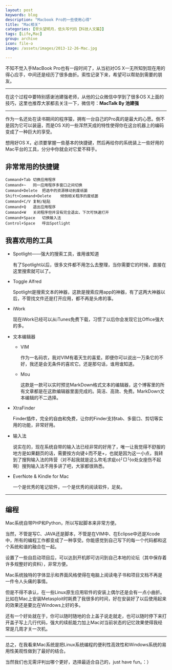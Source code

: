 ```yaml
---
layout: post
keywords: blog
description: "Macbook Pro的一些使用心得"
title: "Mac相关"
categories: [举头望明月，低头写代码【科技人文篇】]
tags: [Life,Mac]
group: archive
icon: file-o
image: /assets/images/2013-12-26-Mac.jpg

---
```


不知不觉入手MacBook Pro也有一段时间了，从当初对OS X一无所知到现在用的得心应手，中间还是经历了很多曲折。索性记录下来，希望可以帮助到需要的朋友。

---
在这个过程中要特别感谢池建强老师，从他的公众微信中学到了很多OS X上面的技巧，这里也推荐大家都去关注一下，微信号：**MacTalk By 池建强**<!-- more -->

---
作为一名还处在读书期间的程序猿，拥有一台自己的Pro真的是最大的心愿。倒不是因为它可以装逼，而是OS X的一些浑然天成的特性使得你在这台机器上的编码变成了一种巨大的享受。

想用好OS X，必须要掌握一些基本的快捷键，然后再给你的系统装上一些好用的Mac平台的工具，分分中你就会对它爱不释手。


## 非常常用的快捷键

	Command+Tab	切换应用程序
	Command+~	同一应用程序多窗口之间切换
	Command+Delete	把选中的资源移动到废纸篓
	Shift+Command+Delete	倾倒相关程序的废纸篓
	Command+C/V	复制/粘贴
	Command+Q	退出应用程序
	Command+W	关闭程序但并没有完全退出，下次可快速打开
	Command+Space	切换输入法
	Control+Space	呼出Spotlight
	
## 我喜欢用的工具

* Spotlight——强大的搜索工具，谁用谁知道
  	 
  有了Spotlight以后，很多文件都不用怎么去整理，当你需要它的时候，直接在这里搜索就可以了。

* Toggle Alfred

	Spotlight是搜索文本的神器，这款是搜索应用app的神器，有了这两大神器以后，不管找文件还是打开应用，都不再是头疼的事。

  
* iWork

	现在iWork已经可以从iTunes免费下载，习惯了以后你会发现它比Office强大的多。
	
* 文本编辑器

	* VIM
	
		作为一名码农，我对VIM有着天生的喜爱。即便你可以说出一万条它的不好，我还是会无条件的喜欢它。还是那句话，谁用谁知道。
		
	* Mou
		
		这款是一款可以实时预览MarkDown格式文本的编辑器，这个博客里的所有文章都是在这款编辑器里面完成的。简洁、高效、免费。MarkDown文本编辑的不二选择。
		
* XtraFinder

	Finder插件，完全的自由和免费，让你的Finder支持tab、多窗口、剪切等实用的功能，非常好用。
	
* 输入法

	说实在的，现在系统自带的输入法已经非常的好用了，唯一让我觉得不舒服的地方是如果翻页的话，需要按方向键↓而不是+，也就是因为这一小点，我转到了搜狗输入法的阵营（对不起我就是这么吹毛求疵o(╯□╰)o处女座伤不起啊）搜狗输入法不用多讲了吧，大家都很熟悉。
	
* EverNote & Kindle for Mac

	一个是优秀的笔记软件，一个是优秀的阅读软件，足矣。
	
---

## 编程

Mac系统自带PHP和Python，所以写起脚本来非常方便。

当然，不管是写C、JAVA还是脚本，不管是在VIM中、在Eclipse中还是Xcode中，所有的编程工作都变成了一种享受。你能感觉到自己写下的每一个代码都和这个系统和谐的融合在一起。

设置了一些自启动项目后，可以达到开机即可访问到自己本地的论坛（其中保存着许多规整好的资料），非常方便。

Mac系统独特的字体显示和界面风格使得在电脑上阅读电子书和项目文档不再是一件令人头痛的事情。

但是不得不承认，在一些Linux原生应用软件的安装上偶尔还是会有一点小曲折。比如在Mac上安装Metasploit时耗费了我很多的时间，好在安装好了以后使用起来的效果还是要比在Windows上好的多。

还有一个好处就在于，你可以随时随地的合上盖子说走就走，也可以随时停下来打开盖子写上几行代码，强大的续航能力加上Mac对当前状态的记忆效果使得我经常是几周才关一次机。

---

总之，在我看来Mac系统是把Linux系统编程的便利性高效性和Windows系统的易用性美观性做到了最好的结合。

当然我们也无需评判出哪个更好，选择最适合自己的，just have fun。：）





